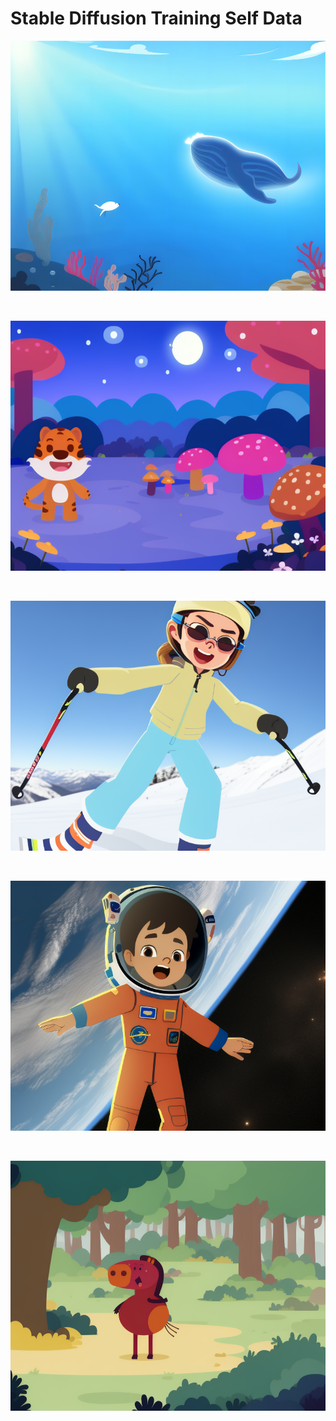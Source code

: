 # Stable Diffusion Training Self Data

<p align="center">
    <img height="400"  src="assets/stable-samples/txt2img/1.png">
</p>
<br>
<p align="center">
    <img height="400" src="assets/stable-samples/txt2img/2.png"/>
</p>
<br>
<p align="center">
    <img height="400" src="assets/stable-samples/txt2img/3.png"/>
</p>
<br>
<p align="center">
    <img height="400" src="assets/stable-samples/txt2img/4.png"/>
</p>
<br>
<p align="center">
    <img height="400" src="assets/stable-samples/txt2img/5.png"/>
</p>